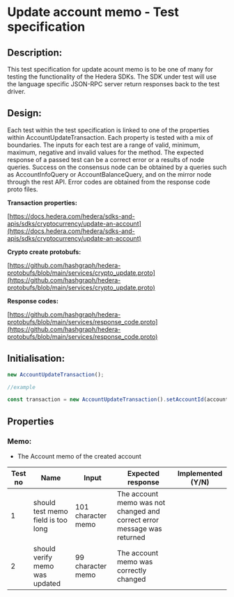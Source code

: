 # Update account memo - Test specification

## Description:

This test specification for update acount memo is to be one of many for testing the functionality of the Hedera SDKs. The SDK under test will use the language specific JSON-RPC server return responses back to the test driver.

## Design:

Each test within the test specification is linked to one of the properties within AccountUpdateTransaction. Each property is tested with a mix of boundaries. The inputs for each test are a range of valid, minimum, maximum, negative and invalid values for the method. The expected response of a passed test can be a correct error or a results of node queries. Success on the consensus node can be obtained by a queries such as AccountInfoQuery or AccountBalanceQuery, and on the mirror node through the rest API. Error codes are obtained from the response code proto files.

**Transaction properties:**

[https://docs.hedera.com/hedera/sdks-and-apis/sdks/cryptocurrency/update-an-account](https://docs.hedera.com/hedera/sdks-and-apis/sdks/cryptocurrency/update-an-account)

**Crypto create protobufs:**

[https://github.com/hashgraph/hedera-protobufs/blob/main/services/crypto_update.proto](https://github.com/hashgraph/hedera-protobufs/blob/main/services/crypto_update.proto)

**Response codes:**

[https://github.com/hashgraph/hedera-protobufs/blob/main/services/response_code.proto](https://github.com/hashgraph/hedera-protobufs/blob/main/services/response_code.proto)

## Initialisation:

```jsx
new AccountUpdateTransaction();

//example

const transaction = new AccountUpdateTransaction().setAccountId(accountId).setAccountMemo("test");
```

## Properties

### **Memo:**

- The Account memo of the created account

| Test no | Name                               | Input              | Expected response                                                       | Implemented (Y/N) |
| ------- | ---------------------------------- | ------------------ | ----------------------------------------------------------------------- | ----------------- |
| 1       | should test memo field is too long | 101 character memo | The account memo was not changed and correct error message was returned |                   |
| 2       | should verify memo was updated     | 99 character memo  | The account memo was correctly changed                                  |                   |
